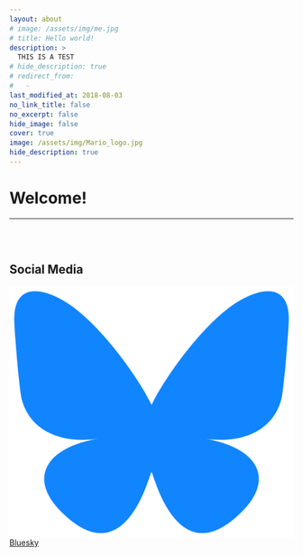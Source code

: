 ```yaml
---
layout: about
# image: /assets/img/me.jpg
# title: Hello world!
description: >
  THIS IS A TEST 
# hide_description: true
# redirect_from:
#   -
last_modified_at: 2018-08-03
no_link_title: false 
no_excerpt: false 
hide_image: false
cover: true
image: /assets/img/Mario_logo.jpg
hide_description: true
---
```


<h1 id="sample-markdown">Welcome!</h1>

<!--author-->
---
<br>
<br>


<h2 id="sample-markdown">Social Media</h2>
<div class="grid_4">
  <a href="https://bsky.app/profile/zarcomario.bsky.social" target="_blank">  
    <img class="square_s" src="/assets/img/social/bluesky_color.png" align="center" >
    <span>Bluesky</span>  
  </a> 
<!--   <a href="https://gangjiyeon.github.io/cs/">  
    <img class="circle_s" src="/assets/img/bgbg.jpg" align="center" >
    <span>cs</span>  
  </a>
  <a href="https://gangjiyeon.github.io/ds/">  
    <img class="circle_s" src="/assets/img/bgbg.jpg" align="center" >
    <span>ds</span>  
  </a> 
  <a href="https://gangjiyeon.github.io/daily/">  
    <img class="circle_s" src="/assets/img/bgbg.jpg" align="center" >
    <span>daily log</span>  
  </a> 
  <a href="https://gangjiyeon.github.io/project/">  
    <img class="circle_s" src="/assets/img/bgbg.jpg" align="center" >
    <span>project</span>  
  </a>   -->
</div>